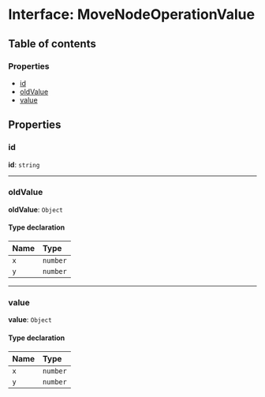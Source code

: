 # Interface: MoveNodeOperationValue

## Table of contents

### Properties

* [id](/en/auto-docs/free-layout-editor/interfaces/MoveNodeOperationValue.md#id)
* [oldValue](/en/auto-docs/free-layout-editor/interfaces/MoveNodeOperationValue.md#oldvalue)
* [value](/en/auto-docs/free-layout-editor/interfaces/MoveNodeOperationValue.md#value)

## Properties

### id

**id**: `string`

***

### oldValue

**oldValue**: `Object`

#### Type declaration

| Name | Type |
| :------ | :------ |
| `x` | `number` |
| `y` | `number` |

***

### value

**value**: `Object`

#### Type declaration

| Name | Type |
| :------ | :------ |
| `x` | `number` |
| `y` | `number` |
